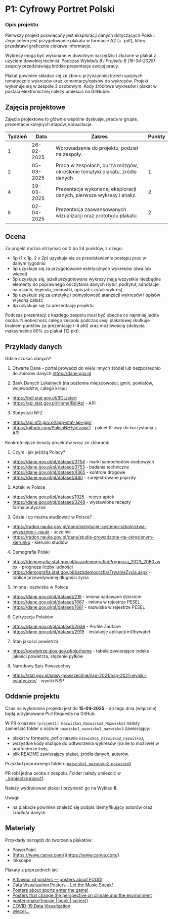 # P1: Cyfrowy Portret Polski
                 
### Opis projektu

Pierwszy projekt poświęcony jest eksploracji danych dotyczących Polski. Jego celem jest przygotowanie plakatu w formacie A2 (+ .pdf), który przedstawi graficznie ciekawe informacje.

Wykresy mogą być wykonane w dowolnym narzędziu i złożone w plakat z użyciem dowolnej techniki. Podczas *Wykładu 8 i Projektu 8  (16-04-2025)* zespoły przedstawiają krótkie prezentacje swojej pracy.

Plakat powinien składać się ze zbioru przynajmniej trzech spójnych tematycznie wykresów oraz komentarzy/opisów do wykresów. Projekt wykonuje się w zespole 3 osobowym. Kody źródłowe wykresów i plakat w postaci elektronicznej należy umieścić na GitHubie.

## Zajęcia projektowe

Zajęcia projektowe to głównie wspólne dyskusje, praca w grupie, prezentacje kolejnych etapów, konsultacje.

<table style="undefined;table-layout: fixed; width: 526px">
<colgroup>
<col style="width: 59.116667px">
<col style="width: 82.116667px">
<col style="width: 331.116667px">
<col style="width: 54.116667px">
</colgroup>
<thead>
  <tr>
    <th>Tydzień</th>
    <th>Data</th>
    <th>Zakres</th>
    <th>Punkty</th>
  </tr>
</thead>
<tbody>
  <tr>
    <td>1</td>
    <td>26-02-2025</td>
    <td>Wprowadzenie do projektu, podział na zespoły.</td>
    <td></td>
  </tr>
  <tr>
    <td>2</td>
    <td>05-03-2025</td>
    <td>Praca w zespołach, burza mózgów, określenie tematyki plakatu, źródła danych</td>
    <td>1</td>
  </tr>
  <tr>
    <td>4</td>
    <td>19-03-2025</td>
    <td>Prezentacja wykonanej eksploracji danych, pierwsze wykresy i analiz. </td>
    <td>2</td>
  </tr>
  <tr>
    <td>6</td>
    <td>02-04-2025</td>
    <td>Prezentacja zaawansowanych wizualizacji oraz prototypu plakatu. </td>
    <td>2</td>
  </tr>

 
</tbody>
</table>

## Ocena

Za projekt można otrzymać od 0 do 24 punktów, z czego:

-   5p (1 x 1p, 2 x 2p) uzyskuje się za przedstawienie postępu prac w danym tygodniu
-   5p uzyskuje się za przygotowanie estetycznych wykresów (dwa lub więcej)
-   5p uzyskuje się, jeżeli przygotowane wykresy mają wszystkie niezbędne elementy do poprawnego odczytania danych (tytuł, podtytuł, adnotacje na osiach, legenda, jednostki, opis jak czytać wykres)
-   5p uzyskuje się za estetykę i pomysłowość aranżacji wykresów i opisów w jedną całość
-   4p uzyskuje się za prezentację projektu

Podczas prezentacji z każdego zespołu musi być obecna co najmniej jedna osoba. Nieobecność całego zespołu podczas sesji plakatowej skutkuje brakiem punktów za prezentację (-4 pkt) oraz możliwością zdobycia maksymalnie 80% za plakat (12 pkt).

## Przykłady danych

Gdzie szukać danych?

1. Otwarte Dane - portal prowadzi do wielu innych źródeł lub bezpośrednio do zbiorów danych
https://dane.gov.pl

3. Bank Danych Lokalnych (na poziomie miejscowości, gmin, powiatów, województw, całego kraju)
- https://bdl.stat.gov.pl/BDL/start
- https://api.stat.gov.pl/Home/BdlApi - API
  
3. Statystyki NFZ
- https://api.nfz.gov.pl/app-stat-api-jgp/
- https://github.com/PolishNHF/nfzapir1 - pakiet R-owy do korzystania z API

  
Konkretniejsze tematy projektów wraz ze zbiorami:

1. Czym i jak jeżdżą Polacy?
- https://dane.gov.pl/pl/dataset/3754 - marki samochodów osobowych
- https://dane.gov.pl/pl/dataset/3753 - badania techniczne
- https://dane.gov.pl/pl/dataset/4365 - kontrole drogowe
- https://dane.gov.pl/pl/dataset/440 - zarejestrowane pojazdy
  
2. Apteki w Polsce
- https://dane.gov.pl/pl/dataset/1925 - rejestr aptek
- https://dane.gov.pl/pl/dataset/3248 - wystawione recepty farmaceutyczne
  
3. Gdzie i co można studiować w Polsce? 
- https://radon.nauka.gov.pl/dane/instytucje-systemu-szkolnictwa-wyzszego-i-nauki - uczelnie
- https://radon.nauka.gov.pl/dane/studia-prowadzone-na-okreslonym-kierunku - kierunki studiów
  
4. Demografia Polski
- https://demografia.stat.gov.pl/bazademografia/Prognoza_2023_2060.aspx - prognoza liczby ludności
- https://demografia.stat.gov.pl/bazademografia/TrwanieZycia.aspx - tablice przewidywanej długości życia
  
5. Imiona i nazwiska w Polsce
- https://dane.gov.pl/pl/dataset/219 - imiona nadawane dzieciom
- https://dane.gov.pl/pl/dataset/1667 - imiona w rejestrze PESEL
- https://dane.gov.pl/pl/dataset/1681 - nazwiska w rejestrze PESEL
  
6. Cyfryzacja Polaków
- https://dane.gov.pl/pl/dataset/2636 - Profile Zaufane
- https://dane.gov.pl/pl/dataset/2919 - instalacje aplikacji mObywatel

7. Stan jakości powietrza
- https://powietrze.gios.gov.pl/pjp/home - tabele zawierające indeks jakości powietrza, stężenie pyłków

8. Narodowy Spis Powszechny
- https://stat.gov.pl/spisy-powszechne/nsp-2021/nsp-2021-wyniki-ostateczne/ - wyniki NSP

     
## Oddanie projektu

Czas na wykonanie projektu jest do  **15-04-2025** - do tego dnia (włącznie) będą przyjmowane Pull Requests na GitHub.

W PR o nazwie `[projekt1] Nazwisko1_Nazwisko2_Nazwisko3` należy zamieścić folder o nazwie `nazwisko1_nazwisko2_nazwisko3` zawierający:

-   plakat w formacie .pdf o nazwie `nazwisko1_nazwisko2_nazwisko3`,
-   wszystkie kody służące do odtworzenia wykresów (na ile to możliwe) w podfolderze `kody`,
- plik README zawierający plakat, źródła danych, autorów.


Przykład poprawnego folderu [`nazwisko1_nazwisko2_nazwisko3`](https://github.com/kozaka93/LectureMaterials/tree/main/EDA/2023-2024/projects/project1/nazwisko1_nazwisko2_nazwisko3)

PR robi jedna osoba z zespołu. Folder należy umieścić w [../projects/project1](https://github.com/kozaka93/2024L-ExploratoryDataAnalysis).

Należy wydrukować plakat i przynieść go na Wykład  **8**. 

Uwagi:

-  na plakacie powinien znaleźć się podpis identyfikujący autorów oraz źródło/a danych

## Materiały

Przykłady narzędzi do tworzenia plakatów:

-   PowerPoint
-   [https://www.canva.com/](https://www.canva.com/) 
-   Inkscape

Plakaty z poprzednich lat:
- [A flavour of posters — posters about FOOD!](https://medium.com/@kozaka/a-flavour-of-posters-posters-about-food-2a1786c115dc)
- [Data Visualization Posters - Let the Music Speak!](https://medium.com/@kozaka/data-visualization-posters-let-the-music-speak-a52fbcda5687)
-  [Posters about sports enter the game!](https://medium.com/responsibleml/posters-about-sports-enter-the-game-4cd77e659afe)
-   [Posters that change the perspective on climate and the environment](https://medium.com/responsibleml/posters-that-change-the-perspective-on-climate-and-the-environment-c3682c0f6c39)
-   [poster::make([movie | book | series])](https://medium.com/responsibleml/poster-make-movie-book-series-3ac2c8a01180)
-   [COVID-19 Data Visualization](https://medium.com/responsibleml/covid-19-data-visualization-bc0732c19d46)
- [więcej...](https://github.com/MI2-Education/posters)

